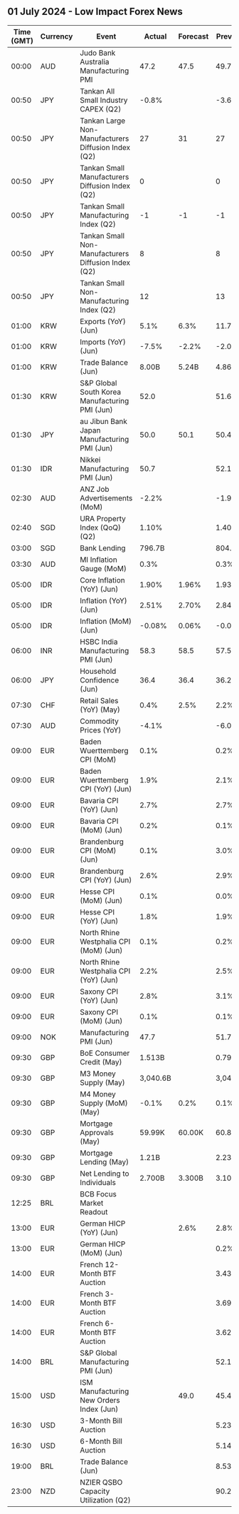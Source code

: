 ## 01 July 2024 - Low Impact Forex News

| Time (GMT) | Currency | Event | Actual | Forecast | Previous |
|------|----------|-------|--------|----------|----------|
| 00:00 | AUD | Judo Bank Australia Manufacturing PMI | 47.2 | 47.5 | 49.7 |
| 00:50 | JPY | Tankan All Small Industry CAPEX (Q2) | -0.8% |  | -3.6% |
| 00:50 | JPY | Tankan Large Non-Manufacturers Diffusion Index (Q2) | 27 | 31 | 27 |
| 00:50 | JPY | Tankan Small Manufacturers Diffusion Index (Q2) | 0 |  | 0 |
| 00:50 | JPY | Tankan Small Manufacturing Index (Q2) | -1 | -1 | -1 |
| 00:50 | JPY | Tankan Small Non-Manufacturers Diffusion Index (Q2) | 8 |  | 8 |
| 00:50 | JPY | Tankan Small Non-Manufacturing Index (Q2) | 12 |  | 13 |
| 01:00 | KRW | Exports (YoY) (Jun) | 5.1% | 6.3% | 11.7% |
| 01:00 | KRW | Imports (YoY) (Jun) | -7.5% | -2.2% | -2.0% |
| 01:00 | KRW | Trade Balance (Jun) | 8.00B | 5.24B | 4.86B |
| 01:30 | KRW | S&P Global South Korea Manufacturing PMI (Jun) | 52.0 |  | 51.6 |
| 01:30 | JPY | au Jibun Bank Japan Manufacturing PMI (Jun) | 50.0 | 50.1 | 50.4 |
| 01:30 | IDR | Nikkei Manufacturing PMI (Jun) | 50.7 |  | 52.1 |
| 02:30 | AUD | ANZ Job Advertisements (MoM) | -2.2% |  | -1.9% |
| 02:40 | SGD | URA Property Index (QoQ) (Q2) | 1.10% |  | 1.40% |
| 03:00 | SGD | Bank Lending | 796.7B |  | 804.3B |
| 03:30 | AUD | MI Inflation Gauge (MoM) | 0.3% |  | 0.3% |
| 05:00 | IDR | Core Inflation (YoY) (Jun) | 1.90% | 1.96% | 1.93% |
| 05:00 | IDR | Inflation (YoY) (Jun) | 2.51% | 2.70% | 2.84% |
| 05:00 | IDR | Inflation (MoM) (Jun) | -0.08% | 0.06% | -0.03% |
| 06:00 | INR | HSBC India Manufacturing PMI (Jun) | 58.3 | 58.5 | 57.5 |
| 06:00 | JPY | Household Confidence (Jun) | 36.4 | 36.4 | 36.2 |
| 07:30 | CHF | Retail Sales (YoY) (May) | 0.4% | 2.5% | 2.2% |
| 07:30 | AUD | Commodity Prices (YoY) | -4.1% |  | -6.0% |
| 09:00 | EUR | Baden Wuerttemberg CPI (MoM) | 0.1% |  | 0.2% |
| 09:00 | EUR | Baden Wuerttemberg CPI (YoY) (Jun) | 1.9% |  | 2.1% |
| 09:00 | EUR | Bavaria CPI (YoY) (Jun) | 2.7% |  | 2.7% |
| 09:00 | EUR | Bavaria CPI (MoM) (Jun) | 0.2% |  | 0.1% |
| 09:00 | EUR | Brandenburg CPI (MoM) (Jun) | 0.1% |  | 3.0% |
| 09:00 | EUR | Brandenburg CPI (YoY) (Jun) | 2.6% |  | 2.9% |
| 09:00 | EUR | Hesse CPI (MoM) (Jun) | 0.1% |  | 0.0% |
| 09:00 | EUR | Hesse CPI (YoY) (Jun) | 1.8% |  | 1.9% |
| 09:00 | EUR | North Rhine Westphalia CPI (MoM) (Jun) | 0.1% |  | 0.2% |
| 09:00 | EUR | North Rhine Westphalia CPI (YoY) (Jun) | 2.2% |  | 2.5% |
| 09:00 | EUR | Saxony CPI (YoY) (Jun) | 2.8% |  | 3.1% |
| 09:00 | EUR | Saxony CPI (MoM) (Jun) | 0.1% |  | 0.1% |
| 09:00 | NOK | Manufacturing PMI (Jun) | 47.7 |  | 51.7 |
| 09:30 | GBP | BoE Consumer Credit (May) | 1.513B |  | 0.790B |
| 09:30 | GBP | M3 Money Supply (May) | 3,040.6B |  | 3,042.5B |
| 09:30 | GBP | M4 Money Supply (MoM) (May) | -0.1% | 0.2% | 0.1% |
| 09:30 | GBP | Mortgage Approvals (May) | 59.99K | 60.00K | 60.82K |
| 09:30 | GBP | Mortgage Lending (May) | 1.21B |  | 2.23B |
| 09:30 | GBP | Net Lending to Individuals | 2.700B | 3.300B | 3.100B |
| 12:25 | BRL | BCB Focus Market Readout |  |  |  |
| 13:00 | EUR | German HICP (YoY) (Jun) |  | 2.6% | 2.8% |
| 13:00 | EUR | German HICP (MoM) (Jun) |  |  | 0.2% |
| 14:00 | EUR | French 12-Month BTF Auction |  |  | 3.437% |
| 14:00 | EUR | French 3-Month BTF Auction |  |  | 3.699% |
| 14:00 | EUR | French 6-Month BTF Auction |  |  | 3.628% |
| 14:00 | BRL | S&P Global Manufacturing PMI (Jun) |  |  | 52.1 |
| 15:00 | USD | ISM Manufacturing New Orders Index (Jun) |  | 49.0 | 45.4 |
| 16:30 | USD | 3-Month Bill Auction |  |  | 5.235% |
| 16:30 | USD | 6-Month Bill Auction |  |  | 5.140% |
| 19:00 | BRL | Trade Balance (Jun) |  |  | 8.53B |
| 23:00 | NZD | NZIER QSBO Capacity Utilization (Q2) |  |  | 90.2% |
